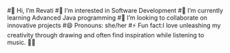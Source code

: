 #👋 Hi, I’m Revati
#👀 I’m interested in Software Development 
#🌱 I’m currently learning Advanced Java programming
#💞️ I’m looking to collaborate on innovative projects
#😄 Pronouns: she/her
#⚡ Fun fact:I love unleashing my creativity through drawing and often find inspiration while listening to music. 🎨🎶



